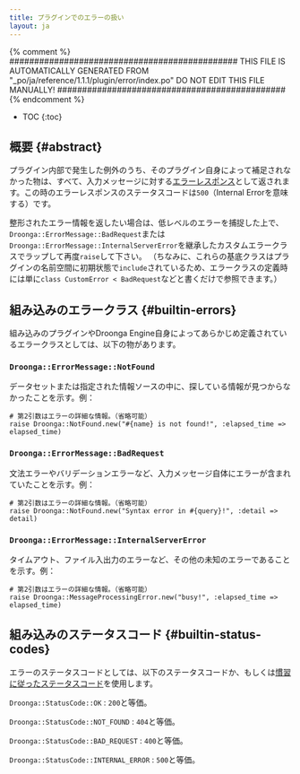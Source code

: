 ```yaml
---
title: プラグインでのエラーの扱い
layout: ja
---
```


{% comment %}
##############################################
  THIS FILE IS AUTOMATICALLY GENERATED FROM
  "_po/ja/reference/1.1.1/plugin/error/index.po"
  DO NOT EDIT THIS FILE MANUALLY!
##############################################
{% endcomment %}


* TOC
{:toc}


## 概要 {#abstract}

プラグイン内部で発生した例外のうち、そのプラグイン自身によって補足されなかった物は、すべて、入力メッセージに対する[エラーレスポンス][error response]として返されます。この時のエラーレスポンスのステータスコードは`500`（Internal Errorを意味する）です。

整形されたエラー情報を返したい場合は、低レベルのエラーを捕捉した上で、`Droonga::ErrorMessage::BadRequest`または`Droonga::ErrorMessage::InternalServerError`を継承したカスタムエラークラスでラップして再度`raise`して下さい。
（ちなみに、これらの基底クラスはプラグインの名前空間に初期状態で`include`されているため、エラークラスの定義時には単に`class CustomError < BadRequest`などと書くだけで参照できます。）


## 組み込みのエラークラス {#builtin-errors}

組み込みのプラグインやDroonga Engine自身によってあらかじめ定義されているエラークラスとしては、以下の物があります。

### `Droonga::ErrorMessage::NotFound`

データセットまたは指定された情報ソースの中に、探している情報が見つからなかったことを示す。例：

    # 第2引数はエラーの詳細な情報。（省略可能）
    raise Droonga::NotFound.new("#{name} is not found!", :elapsed_time => elapsed_time)

### `Droonga::ErrorMessage::BadRequest`

文法エラーやバリデーションエラーなど、入力メッセージ自体にエラーが含まれていたことを示す。例：

    # 第2引数はエラーの詳細な情報。（省略可能）
    raise Droonga::NotFound.new("Syntax error in #{query}!", :detail => detail)

### `Droonga::ErrorMessage::InternalServerError`

タイムアウト、ファイル入出力のエラーなど、その他の未知のエラーであることを示す。例：

    # 第2引数はエラーの詳細な情報。（省略可能）
    raise Droonga::MessageProcessingError.new("busy!", :elapsed_time => elapsed_time)


## 組み込みのステータスコード {#builtin-status-codes}

エラーのステータスコードとしては、以下のステータスコードか、もしくは[慣習に従ったステータスコード](../../message/#error-status)を使用します。

`Droonga::StatusCode::OK`
: `200`と等価。

`Droonga::StatusCode::NOT_FOUND`
: `404`と等価。

`Droonga::StatusCode::BAD_REQUEST`
: `400`と等価。

`Droonga::StatusCode::INTERNAL_ERROR`
: `500`と等価。


  [error response]: ../../message/#error
